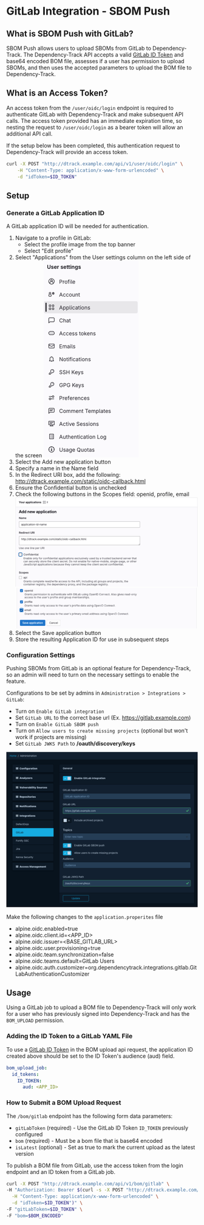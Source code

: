 # GitLab Integration - SBOM Push

## What is SBOM Push with GitLab?

SBOM Push allows users to upload SBOMs from GitLab to Dependency-Track. The Dependency-Track API accepts a valid [GitLab ID Token](https://docs.gitlab.com/ci/secrets/id_token_authentication/) and base64 encoded BOM file, assesses if a user has permission to upload SBOMs, and then uses the accepted parameters to upload the BOM file to Dependency-Track.

## What is an Access Token?

An access token from the `/user/oidc/login` endpoint is required to authenticate GitLab with Dependency-Track and make subsequent API calls. The access token provided has an immediate expiration time, so nesting the request to `/user/oidc/login` as a bearer token will allow an additional API call.

If the setup below has been completed, this authentication request to Dependency-Track will provide an access token.

```bash
curl -X POST "http://dtrack.example.com/api/v1/user/oidc/login" \
    -H "Content-Type: application/x-www-form-urlencoded" \
    -d "idToken=$ID_TOKEN"
```

## Setup

### Generate a GitLab Application ID

A GitLab application ID will be needed for authentication.

1. Navigate to a profile in GitLab:
    * Select the profile image from the top banner
    * Select "Edit profile"
2. Select "Applications" from the User settings column on the left side of the screen
   ![Applications](images/integrations_gitlab_applications.png)
3. Select the Add new application button
4. Specify a name in the Name field
5. In the Redirect URI box, add the following: <http://dtrack.example.com/static/oidc-callback.html>
6. Ensure the Confidential button is unchecked
7. Check the following buttons in the Scopes field: openid, profile, email
![New Application ID](images/integrations_gitlab_app_id.png)
![New Application ID 2](images/integrations_gitlab_app_id2.png)
8. Select the Save application button
9. Store the resulting Application ID for use in subsequent steps

### Configuration Settings

Pushing SBOMs from GitLab is an optional feature for Dependency-Track, so an admin will need to turn on the necessary settings to enable the feature.

Configurations to be set by admins in `Administration > Integrations > GitLab`:

* Turn on `Enable GitLab integration`
* Set `GitLab URL` to the correct base url (Ex. <https://gitlab.example.com>)
* Turn on `Enable GitLab SBOM push`
* Turn on `Allow users to create missing projects` (optional but won't work if projects are missing)
* Set `GitLab JWKS Path` to **/oauth/discovery/keys**

![GitLab Push Settings](images/integrations_gitlab_sbom_settings.png)

Make the following changes to the `application.properites` file

* alpine.oidc.enabled=true
* alpine.oidc.client.id=<APP_ID>
* alpine.oidc.issuer=<BASE_GITLAB_URL>
* alpine.oidc.user.provisioning=true
* alpine.oidc.team.synchronization=false
* alpine.oidc.teams.default=GitLab Users
* alpine.oidc.auth.customizer=org.dependencytrack.integrations.gitlab.GitLabAuthenticationCustomizer

## Usage

Using a GitLab job to upload a BOM file to Dependency-Track will only work for a user who has previously signed into Dependency-Track and has the `BOM_UPLOAD` permission.

### Adding the ID Token to a GitLab YAML File

To use a [GitLab ID Token](https://docs.gitlab.com/ci/secrets/id_token_authentication/) in the BOM upload api request, the application ID created above should be set to the ID Token's audience (aud) field.

```yml
bom_upload_job:
  id_tokens:
    ID_TOKEN:
      aud: <APP_ID>
```

### How to Submit a BOM Upload Request

The `/bom/gitlab` endpoint has the following form data parameters:

* `gitLabToken` (required) - Use the GitLab ID Token `ID_TOKEN` previously configured
* `bom` (required) - Must be a bom file that is base64 encoded
* `isLatest` (optional) - Set as true to mark the current upload as the latest version

To publish a BOM file from GitLab, use the access token from the login endpoint and an ID token from a GitLab job.

```bash
curl -X POST "http://dtrack.example.com/api/v1/bom/gitlab" \
-H "Authorization: Bearer $(curl -s -X POST "http://dtrack.example.com/api/v1/user/oidc/login" \
  -H "Content-Type: application/x-www-form-urlencoded" \
  -d "idToken=$ID_TOKEN")" \
-F "gitLabToken=$ID_TOKEN" \
-F "bom=$BOM_ENCODED"
```
